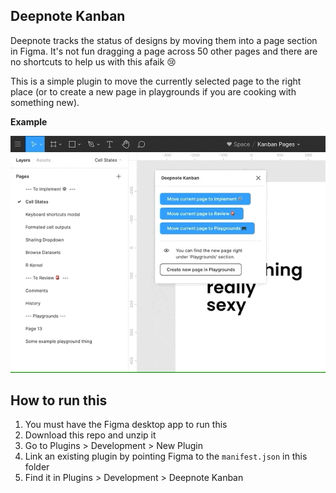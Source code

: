 ## Deepnote Kanban

Deepnote tracks the status of designs by moving them into a page section in Figma. It's not fun dragging a page across 50 other pages and there are no shortcuts to help us with this afaik 😢

This is a simple plugin to move the currently selected page to the right place (or to create a new page in playgrounds if you are cooking with something new).

**Example**

![](example.gif)

## How to run this

1. You must have the Figma desktop app to run this
2. Download this repo and unzip it
3. Go to Plugins > Development > New Plugin
4. Link an existing plugin by pointing Figma to the `manifest.json` in this folder
5. Find it in Plugins > Development > Deepnote Kanban
